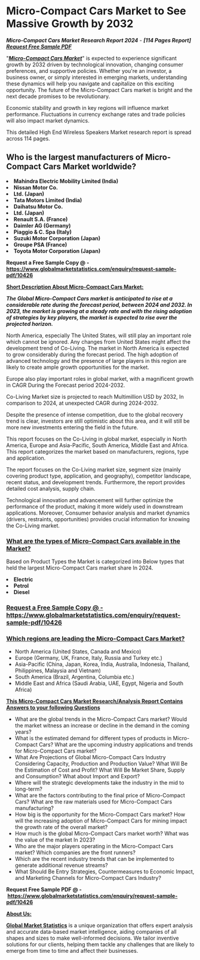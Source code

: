 <h1>Micro-Compact Cars Market to See Massive Growth by 2032</h1><p><em><strong>Micro-Compact Cars Market Research Report 2024</strong></em>&nbsp;-&nbsp;<em><strong>[114 Pages Report] </strong></em><em><strong><a href="https://www.globalmarketstatistics.com/enquiry/request-sample-pdf/10426">Request Free Sample PDF</a></strong></em></p><p>"<a style="font-style: italic; font-weight: bold;" href="https://www.globalmarketstatistics.com/market-reports/micro-compact-cars-market-10426">Micro-Compact Cars Market</a>" is expected to experience significant growth by 2032 driven by technological innovation, changing consumer preferences, and supportive policies. Whether you're an investor, a business owner, or simply interested in emerging markets, understanding these dynamics will help you navigate and capitalize on this exciting opportunity. The future of the&nbsp;Micro-Compact Cars market is bright and the next decade promises to be revolutionary.</p><p>Economic stability and growth in key regions will influence market performance. Fluctuations in currency exchange rates and trade policies will also impact market dynamics.</p><p>This detailed&nbsp;High End Wireless Speakers Market research report is spread across 114 pages.</p><h2><strong>Who is the largest manufacturers of Micro-Compact Cars Market worldwide?</strong></h2><p><strong><li>Mahindra Electric Mobility Limited (India) <li>Nissan Motor Co.<li>Ltd. (Japan) <li>Tata Motors Limited (India) <li>Daihatsu Motor Co.<li>Ltd. (Japan) <li>Renault S.A. (France) <li>Daimler AG (Germany) <li>Piaggio & C. Spa (Italy) <li>Suzuki Motor Corporation (Japan) <li>Groupe PSA (France) <li>Toyota Motor Corporation (Japan)</strong></p><p><strong>Request a Free Sample Copy @ - <a href="https://www.globalmarketstatistics.com/enquiry/request-sample-pdf/10426">https://www.globalmarketstatistics.com/enquiry/request-sample-pdf/10426</a></strong></p><p><strong><u>Short Description About Micro-Compact Cars Market:</u></strong></p><p><strong><em>The Global Micro-Compact Cars market is anticipated to rise at a considerable rate during the forecast period, between 2024 and 2032. In 2023, the market is growing at a steady rate and with the rising adoption of strategies by key players, the market is expected to rise over the projected horizon.</em></strong></p><p>North America, especially The United States, will still play an important role which cannot be ignored. Any changes from United States might affect the development trend of Co-Living. The market in North America is expected to grow considerably during the forecast period. The high adoption of advanced technology and the presence of large players in this region are likely to create ample growth opportunities for the market.</p><p>Europe also play important roles in global market, with a magnificent growth in CAGR During the Forecast period 2024-2032.</p><p>Co-Living Market size is projected to reach Multimillion USD by 2032, In comparison to 2024, at unexpected CAGR during 2024-2032.</p><p>Despite the presence of intense competition, due to the global recovery trend is clear, investors are still optimistic about this area, and it will still be more new investments entering the field in the future.</p><p>This report focuses on the Co-Living in global market, especially in North America, Europe and Asia-Pacific, South America, Middle East and Africa. This report categorizes the market based on manufacturers, regions, type and application.</p><p>The report focuses on the Co-Living market size, segment size (mainly covering product type, application, and geography), competitor landscape, recent status, and development trends. Furthermore, the report provides detailed cost analysis, supply chain.</p><p>Technological innovation and advancement will further optimize the performance of the product, making it more widely used in downstream applications. Moreover, Consumer behavior analysis and market dynamics (drivers, restraints, opportunities) provides crucial information for knowing the Co-Living market.</p><h3 class="rank-math-question "><span style="text-decoration: underline;">What are the types of Micro-Compact Cars available in the Market?</span></h3><p>Based on Product Types the Market is categorized into Below types that held the largest Micro-Compact Cars market share In 2024.</p><p><strong><li>Electric<li>Petrol<li>Diesel</strong></p><h3 class="rank-math-question "><span style="text-decoration: underline;">Request a Free Sample Copy @ - <a href="https://www.globalmarketstatistics.com/enquiry/request-sample-pdf/10426">https://www.globalmarketstatistics.com/enquiry/request-sample-pdf/10426</a></span></h3><h3 class="rank-math-question "><span style="text-decoration: underline;">Which regions are leading the Micro-Compact Cars Market?</span></h3><ul><li>North America (United States, Canada and Mexico)</li><li>Europe (Germany, UK, France, Italy, Russia and Turkey etc.)</li><li>Asia-Pacific (China, Japan, Korea, India, Australia, Indonesia, Thailand, Philippines, Malaysia and Vietnam)</li><li>South America (Brazil, Argentina, Columbia etc.)</li><li>Middle East and Africa (Saudi Arabia, UAE, Egypt, Nigeria and South Africa)</li></ul><p><strong><u>This Micro-Compact Cars Market Research/Analysis Report Contains Answers to your following Questions</u></strong></p><ul><li>What are the global trends in the Micro-Compact Cars market? Would the market witness an increase or decline in the demand in the coming years?</li><li>What is the estimated demand for different types of products in Micro-Compact Cars? What are the upcoming industry applications and trends for Micro-Compact Cars market?</li><li>What Are Projections of Global Micro-Compact Cars Industry Considering Capacity, Production and Production Value? What Will Be the Estimation of Cost and Profit? What Will Be Market Share, Supply and Consumption? What about Import and Export?</li><li>Where will the strategic developments take the industry in the mid to long-term?</li><li>What are the factors contributing to the final price of Micro-Compact Cars? What are the raw materials used for Micro-Compact Cars manufacturing?</li><li>How big is the opportunity for the Micro-Compact Cars market? How will the increasing adoption of Micro-Compact Cars for mining impact the growth rate of the overall market?</li><li>How much is the global Micro-Compact Cars market worth? What was the value of the market In 2023?</li><li>Who are the major players operating in the Micro-Compact Cars market? Which companies are the front runners?</li><li>Which are the recent industry trends that can be implemented to generate additional revenue streams?</li><li>What Should Be Entry Strategies, Countermeasures to Economic Impact, and Marketing Channels for Micro-Compact Cars Industry?</li></ul><p><strong>Request Free Sample PDF @ -&nbsp;<a href="https://www.globalmarketstatistics.com/enquiry/request-sample-pdf/10426">https://www.globalmarketstatistics.com/enquiry/request-sample-pdf/10426</a></strong></p><p><strong><u>About Us:</u></strong></p><p><strong><a href="https://www.globalmarketstatistics.com/">Global Market Statistics</a></strong> is a unique organization that offers expert analysis and accurate data-based market intelligence, aiding companies of all shapes and sizes to make well-informed decisions. We tailor inventive solutions for our clients, helping them tackle any challenges that are likely to emerge from time to time and affect their businesses.</p>
